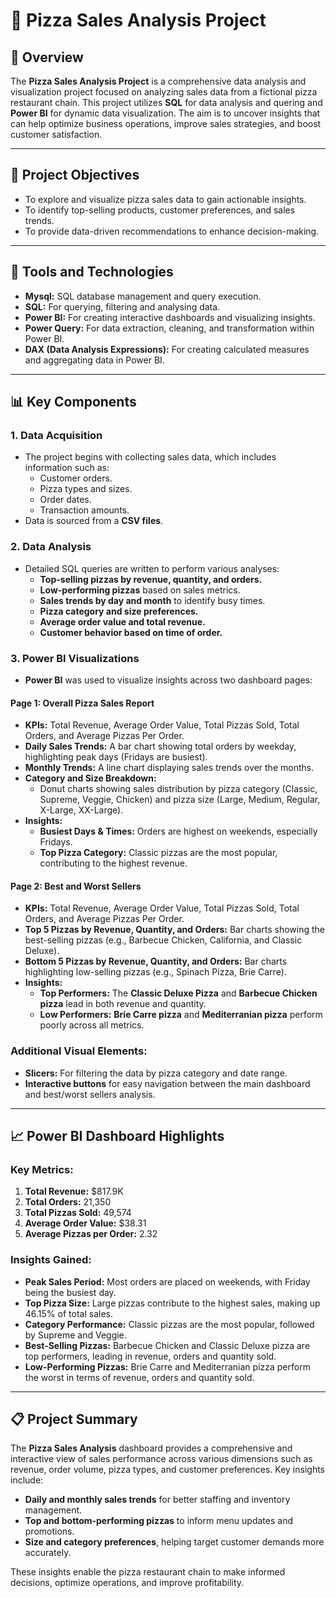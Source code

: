 # 🍕 Pizza Sales Analysis Project

## 📖 Overview

The **Pizza Sales Analysis Project** is a comprehensive data analysis and visualization project focused on analyzing sales data from a fictional pizza restaurant chain. This project utilizes **SQL** for data analysis and quering and **Power BI** for dynamic data visualization. The aim is to uncover insights that can help optimize business operations, improve sales strategies, and boost customer satisfaction.

---

## 🚀 Project Objectives

- To explore and visualize pizza sales data to gain actionable insights.
- To identify top-selling products, customer preferences, and sales trends.
- To provide data-driven recommendations to enhance decision-making.

---

## 🔧 Tools and Technologies

- **Mysql:** SQL database management and query execution.
- **SQL:** For querying, filtering and analysing data.
- **Power BI:** For creating interactive dashboards and visualizing insights.
- **Power Query:** For data extraction, cleaning, and transformation within Power BI.
- **DAX (Data Analysis Expressions):** For creating calculated measures and aggregating data in Power BI.

---

## 📊 Key Components

### 1. **Data Acquisition**
   - The project begins with collecting sales data, which includes information such as:
     - Customer orders.
     - Pizza types and sizes.
     - Order dates.
     - Transaction amounts.
   - Data is sourced from a **CSV files**.

### 2. **Data Analysis**
   - Detailed SQL queries are written to perform various analyses:
     - **Top-selling pizzas by revenue, quantity, and orders.**
     - **Low-performing pizzas** based on sales metrics.
     - **Sales trends by day and month** to identify busy times.
     - **Pizza category and size preferences.**
     - **Average order value and total revenue.**
     - **Customer behavior based on time of order.**
    
       
### 3. **Power BI Visualizations**
   - **Power BI** was used to visualize insights across two dashboard pages:
   
   #### **Page 1: Overall Pizza Sales Report**
   - **KPIs:** Total Revenue, Average Order Value, Total Pizzas Sold, Total Orders, and Average Pizzas Per Order.
   - **Daily Sales Trends:** A bar chart showing total orders by weekday, highlighting peak days (Fridays are busiest).
   - **Monthly Trends:** A line chart displaying sales trends over the months.
   - **Category and Size Breakdown:**
     - Donut charts showing sales distribution by pizza category (Classic, Supreme, Veggie, Chicken) and pizza size (Large, Medium, Regular, X-Large, XX-Large).
   - **Insights:**
     - **Busiest Days & Times:** Orders are highest on weekends, especially Fridays.
     - **Top Pizza Category:** Classic pizzas are the most popular, contributing to the highest revenue.

   #### **Page 2: Best and Worst Sellers**
   - **KPIs:** Total Revenue, Average Order Value, Total Pizzas Sold, Total Orders, and Average Pizzas Per Order.
   - **Top 5 Pizzas by Revenue, Quantity, and Orders:** Bar charts showing the best-selling pizzas (e.g., Barbecue Chicken, California, and Classic Deluxe).
   - **Bottom 5 Pizzas by Revenue, Quantity, and Orders:** Bar charts highlighting low-selling pizzas (e.g., Spinach Pizza, Brie Carre).
   - **Insights:**
     - **Top Performers:** The **Classic Deluxe Pizza** and **Barbecue Chicken pizza** lead in both revenue and quantity.
     - **Low Performers:** **Brie Carre pizza** and **Mediterranian pizza** perform poorly across all metrics.
   
   ### **Additional Visual Elements:**
   - **Slicers:** For filtering the data by pizza category and date range.
   - **Interactive buttons** for easy navigation between the main dashboard and best/worst sellers analysis.

---

## 📈 Power BI Dashboard Highlights

### **Key Metrics:**
1. **Total Revenue:** $817.9K
2. **Total Orders:** 21,350
3. **Total Pizzas Sold:** 49,574
4. **Average Order Value:** $38.31
5. **Average Pizzas per Order:** 2.32

### **Insights Gained:**
- **Peak Sales Period:** Most orders are placed on weekends, with Friday being the busiest day.
- **Top Pizza Size:** Large pizzas contribute to the highest sales, making up 46.15% of total sales.
- **Category Performance:** Classic pizzas are the most popular, followed by Supreme and Veggie.
- **Best-Selling Pizzas:** Barbecue Chicken and Classic Deluxe pizza are top performers, leading in revenue, orders and quantity sold.
- **Low-Performing Pizzas:**  Brie Carre and Mediterranian pizza perform the worst in terms of revenue, orders and quantity sold.

---

## 📋 Project Summary

The **Pizza Sales Analysis** dashboard provides a comprehensive and interactive view of sales performance across various dimensions such as revenue, order volume, pizza types, and customer preferences. Key insights include:
- **Daily and monthly sales trends** for better staffing and inventory management.
- **Top and bottom-performing pizzas** to inform menu updates and promotions.
- **Size and category preferences**, helping target customer demands more accurately.

These insights enable the pizza restaurant chain to make informed decisions, optimize operations, and improve profitability.


